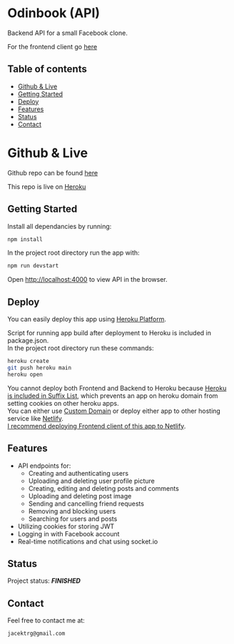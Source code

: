# Odinbook (API)

Backend API for a small Facebook clone.

For the frontend client go [here](https://github.com/gizinski-jacek/odinbook-client)

## Table of contents

- [Github & Live](#github--live)
- [Getting Started](#getting-started)
- [Deploy](#deploy)
- [Features](#features)
- [Status](#status)
- [Contact](#contact)

# Github & Live

Github repo can be found [here](https://github.com/gizinski-jacek/odinbook-api)

This repo is live on [Heroku](https://odinbook-api-48463.herokuapp.com)

## Getting Started

Install all dependancies by running:

```bash
npm install
```

In the project root directory run the app with:

```bash
npm run devstart
```

Open [http://localhost:4000](http://localhost:4000) to view API in the browser.

## Deploy

You can easily deploy this app using [Heroku Platform](https://devcenter.heroku.com/articles/git).

Script for running app build after deployment to Heroku is included in package.json.\
In the project root directory run these commands:

```bash
heroku create
git push heroku main
heroku open
```

You cannot deploy both Frontend and Backend to Heroku because [Heroku is included in Suffix List](https://devcenter.heroku.com/articles/cookies-and-herokuapp-com), which prevents an app on heroku domain from setting cookies on other heroku apps.\
You can either use [Custom Domain](https://devcenter.heroku.com/articles/custom-domains) or deploy either app to other hosting service like [Netlify](https://docs.netlify.com/cli/get-started).\
[I recommend deploying Frontend client of this app to Netlify](https://github.com/gizinski-jacek/odinbook-client#deploy).

## Features

- API endpoints for:
  - Creating and authenticating users
  - Uploading and deleting user profile picture
  - Creating, editing and deleting posts and comments
  - Uploading and deleting post image
  - Sending and cancelling friend requests
  - Removing and blocking users
  - Searching for users and posts
- Utilizing cookies for storing JWT
- Logging in with Facebook account
- Real-time notifications and chat using socket.io

## Status

Project status: **_FINISHED_**

## Contact

Feel free to contact me at:

```
jacektrg@gmail.com
```

